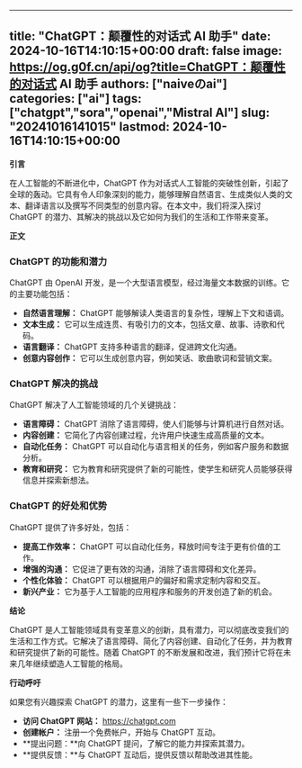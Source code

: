 
---
title: "ChatGPT：颠覆性的对话式 AI 助手"
date: 2024-10-16T14:10:15+00:00
draft: false
image: https://og.g0f.cn/api/og?title=ChatGPT：颠覆性的对话式 AI 助手
authors: ["naiveのai"]
categories: ["ai"]
tags: ["chatgpt","sora","openai","Mistral AI"]
slug: "20241016141015"
lastmod: 2024-10-16T14:10:15+00:00
---
**引言**

在人工智能的不断进化中，ChatGPT 作为对话式人工智能的突破性创新，引起了全球的轰动。它具有令人印象深刻的能力，能够理解自然语言、生成类似人类的文本、翻译语言以及撰写不同类型的创意内容。在本文中，我们将深入探讨 ChatGPT 的潜力、其解决的挑战以及它如何为我们的生活和工作带来变革。

**正文**

### ChatGPT 的功能和潜力

ChatGPT 由 OpenAI 开发，是一个大型语言模型，经过海量文本数据的训练。它的主要功能包括：

- **自然语言理解：** ChatGPT 能够解读人类语言的复杂性，理解上下文和语调。
- **文本生成：** 它可以生成连贯、有吸引力的文本，包括文章、故事、诗歌和代码。
- **语言翻译：** ChatGPT 支持多种语言的翻译，促进跨文化沟通。
- **创意内容创作：** 它可以生成创意内容，例如笑话、歌曲歌词和营销文案。

### ChatGPT 解决的挑战

ChatGPT 解决了人工智能领域的几个关键挑战：

- **语言障碍：** ChatGPT 消除了语言障碍，使人们能够与计算机进行自然对话。
- **内容创建：** 它简化了内容创建过程，允许用户快速生成高质量的文本。
- **自动化任务：** ChatGPT 可以自动化与语言相关的任务，例如客户服务和数据分析。
- **教育和研究：** 它为教育和研究提供了新的可能性，使学生和研究人员能够获得信息并探索新想法。

### ChatGPT 的好处和优势

ChatGPT 提供了许多好处，包括：

- **提高工作效率：** ChatGPT 可以自动化任务，释放时间专注于更有价值的工作。
- **增强的沟通：** 它促进了更有效的沟通，消除了语言障碍和文化差异。
- **个性化体验：** ChatGPT 可以根据用户的偏好和需求定制内容和交互。
- **新兴产业：** 它为基于人工智能的应用程序和服务的开发创造了新的机会。

**结论**

ChatGPT 是人工智能领域具有变革意义的创新，具有潜力，可以彻底改变我们的生活和工作方式。它解决了语言障碍、简化了内容创建、自动化了任务，并为教育和研究提供了新的可能性。随着 ChatGPT 的不断发展和改进，我们预计它将在未来几年继续塑造人工智能的格局。

**行动呼吁**

如果您有兴趣探索 ChatGPT 的潜力，这里有一些下一步操作：

- **访问 ChatGPT 网站：** https://chatgpt.com
- **创建帐户：** 注册一个免费帐户，开始与 ChatGPT 互动。
- **提出问题：**向 ChatGPT 提问，了解它的能力并探索其潜力。
- **提供反馈：**与 ChatGPT 互动后，提供反馈以帮助改进其性能。
